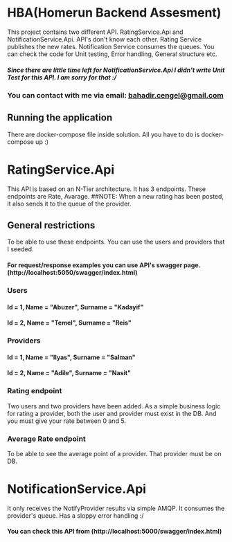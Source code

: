 # HBA(Homerun Backend Assesment)

This project contains two different API. RatingService.Api and NotificationService.Api. API's don't know each other. Rating Service publishes the new rates. Notification Service consumes the queues. You can check the code for Unit testing, Error handling, General structure etc. 

##### Since there are little time left for NotificationService.Api I didn't write Unit Test for this API.  I am sorry for that :/

### You can contact with me via email: bahadir.cengel@gmail.com
## Running the application
There are docker-compose file inside solution. All you have to do is docker-compose up :) 
# RatingService.Api
This API is based on an N-Tier architecture. It has 3 endpoints. These endpoints are Rate, Avarage. 
##NOTE: When a new rating has been posted, it also sends it to the queue of the provider. 

## General restrictions
To be able to use these endpoints. You can use the users and providers that I seeded. 
#### For request/response examples you can use API's swagger page.(http://localhost:5050/swagger/index.html)

### Users
#### Id = 1, Name = "Abuzer", Surname = "Kadayif"
#### Id = 2, Name = "Temel", Surname = "Reis"
### Providers
#### Id = 1, Name = "Ilyas", Surname = "Salman"
#### Id = 2, Name = "Adile", Surname = "Nasit"

### Rating endpoint
Two users and two providers have been added. As a simple business logic for rating a provider, both the user and provider must exist in the DB.
And you must give your rate between 0 and 5. 

### Average Rate endpoint
To be able to see the average point of a provider. That provider must be on DB.

# NotificationService.Api
It only receives the NotifyProvider results via simple AMQP. It consumes the provider's queue. Has a sloppy error handling :/
#### You can check this API from (http://localhost:5000/swagger/index.html)


